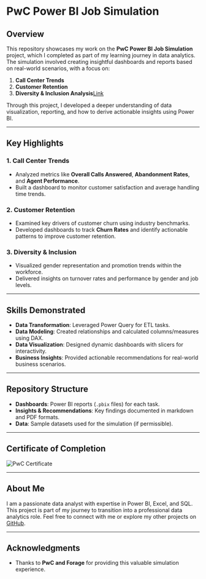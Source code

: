 # PwC Power BI Job Simulation

## Overview
This repository showcases my work on the **PwC Power BI Job Simulation** project, which I completed as part of my learning journey in data analytics. The simulation involved creating insightful dashboards and reports based on real-world scenarios, with a focus on:  
1. **Call Center Trends** 
2. **Customer Retention**  
3. **Diversity & Inclusion Analysis**[Link](https://app.powerbi.com/view?r=eyJrIjoiMDdjZjkxMGYtOWUyZi00Yjk2LWJmYTUtNDY4YTNkMDBjOTk3IiwidCI6ImM2ZTU0OWIzLTVmNDUtNDAzMi1hYWU5LWQ0MjQ0ZGM1YjJjNCJ9&embedImagePlaceholder=true)

Through this project, I developed a deeper understanding of data visualization, reporting, and how to derive actionable insights using Power BI.

---

## Key Highlights
### 1. **Call Center Trends**
- Analyzed metrics like **Overall Calls Answered**, **Abandonment Rates**, and **Agent Performance**.
- Built a dashboard to monitor customer satisfaction and average handling time trends.

### 2. **Customer Retention**
- Examined key drivers of customer churn using industry benchmarks.
- Developed dashboards to track **Churn Rates** and identify actionable patterns to improve customer retention.

### 3. **Diversity & Inclusion**
- Visualized gender representation and promotion trends within the workforce.
- Delivered insights on turnover rates and performance by gender and job levels.

---

## Skills Demonstrated
- **Data Transformation**: Leveraged Power Query for ETL tasks.  
- **Data Modeling**: Created relationships and calculated columns/measures using DAX.  
- **Data Visualization**: Designed dynamic dashboards with slicers for interactivity.  
- **Business Insights**: Provided actionable recommendations for real-world business scenarios.  

---

## Repository Structure
- **Dashboards**: Power BI reports (`.pbix` files) for each task.  
- **Insights & Recommendations**: Key findings documented in markdown and PDF formats.  
- **Data**: Sample datasets used for the simulation (if permissible).  

---

## Certificate of Completion
![PwC Certificate](certificate.png)

---

## About Me
I am a passionate data analyst with expertise in Power BI, Excel, and SQL. This project is part of my journey to transition into a professional data analytics role. Feel free to connect with me or explore my other projects on [GitHub](https://github.com/Adhane).

---

## Acknowledgments
- Thanks to **PwC and Forage** for providing this valuable simulation experience.  
